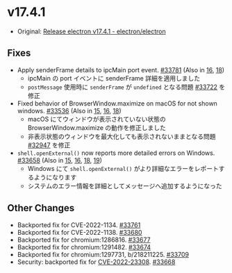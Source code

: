 # v17.4.1

- Original: [Release electron v17.4.1 - electron/electron](https://github.com/electron/electron/releases/tag/v17.4.1)

## Fixes

- Apply senderFrame details to ipcMain port event. [#33781](https://github.com/electron/electron/pull/33781) (Also in [16](https://github.com/electron/electron/pull/33780), [18](https://github.com/electron/electron/pull/33782))
  - ipcMain の port イベントに senderFrame 詳細を適用しました
  - `postMessage` 使用時に `senderFrame` が `undefined` となる問題 [#33722](https://github.com/electron/electron/issues/33722) を修正
- Fixed behavior of BrowserWindow.maximize on macOS for not shown windows. [#33536](https://github.com/electron/electron/pull/33536) (Also in [15](https://github.com/electron/electron/pull/33523), [16](https://github.com/electron/electron/pull/33535), [18](https://github.com/electron/electron/pull/33537))
  - macOS にてウィンドウが表示されていない状態の BrowserWindow.maximize の動作を修正しました
  - 非表示状態のウィンドウを最大化しても表示されないままとなる問題 [#32947](https://github.com/electron/electron/issues/32947) を修正
- `shell.openExternal()` now reports more detailed errors on Windows. [#33658](https://github.com/electron/electron/pull/33658) (Also in [15](https://github.com/electron/electron/pull/33656), [16](https://github.com/electron/electron/pull/33657), [18](https://github.com/electron/electron/pull/33705), [19](https://github.com/electron/electron/pull/33660))
  - Windows にて `shell.openExternal()` がより詳細なエラーをレポートするようになります
  - システムのエラー情報を詳細としてメッセージへ追加するようになった

## Other Changes

- Backported fix for CVE-2022-1134. [#33761](https://github.com/electron/electron/pull/33761)
- Backported fix for CVE-2022-1138. [#33680](https://github.com/electron/electron/pull/33680)
- Backported fix for chromium:1286816. [#33677](https://github.com/electron/electron/pull/33677)
- Backported fix for chromium:1291482. [#33674](https://github.com/electron/electron/pull/33674)
- Backported fix for chromium:1297731, b/218211225. [#33709](https://github.com/electron/electron/pull/33709)
- Security: backported fix for [CVE-2022-23308](https://github.com/advisories/GHSA-8v47-xfh7-92fh "CVE-2022-23308"). [#33668](https://github.com/electron/electron/pull/33668)
